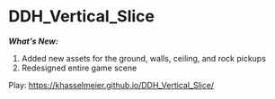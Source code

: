 # DDH_Vertical_Slice
***What's New:***
1. Added new assets for the ground, walls, ceiling, and rock pickups
2. Redesigned entire game scene

Play: https://khasselmeier.github.io/DDH_Vertical_Slice/
